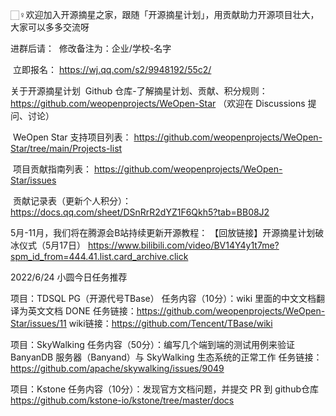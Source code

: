 
🏻‍♀️欢迎加入开源摘星之家，跟随「开源摘星计划」，用贡献助力开源项目壮大，大家可以多多交流呀

进群后请：
️ 修改备注为：企业/学校-名字

️ 立即报名： https://wj.qq.com/s2/9948192/55c2/

关于开源摘星计划
️ Github 仓库-了解摘星计划、贡献、积分规则：
https://github.com/weopenprojects/WeOpen-Star
（欢迎在 Discussions 提问、讨论）

️ WeOpen Star 支持项目列表：
https://github.com/weopenprojects/WeOpen-Star/tree/main/Projects-list

️ 项目贡献指南列表：
https://github.com/weopenprojects/WeOpen-Star/issues

️ 贡献记录表（更新个人积分）：
https://docs.qq.com/sheet/DSnRrR2dYZ1F6Qkh5?tab=BB08J2

5月-11月，我们将在腾源会B站持续更新开源教程：
【回放链接】开源摘星计划破冰仪式（5月17日）
https://www.bilibili.com/video/BV14Y4y1t7me?spm_id_from=444.41.list.card_archive.click





2022/6/24
小圆今日任务推荐 

️项目：TDSQL PG（开源代号TBase）
任务内容（10分）：wiki 里面的中文文档翻译为英文文档 DONE
任务链接：https://github.com/weopenprojects/WeOpen-Star/issues/11
wiki链接：https://github.com/Tencent/TBase/wiki

️项目：SkyWalking
任务内容（50分）：编写几个端到端的测试用例来验证 BanyanDB 服务器（Banyand）与 SkyWalking 生态系统的正常工作
任务链接：https://github.com/apache/skywalking/issues/9049

️项目：Kstone
任务内容（10分）：发现官方文档问题，并提交 PR 到 github仓库
https://github.com/kstone-io/kstone/tree/master/docs